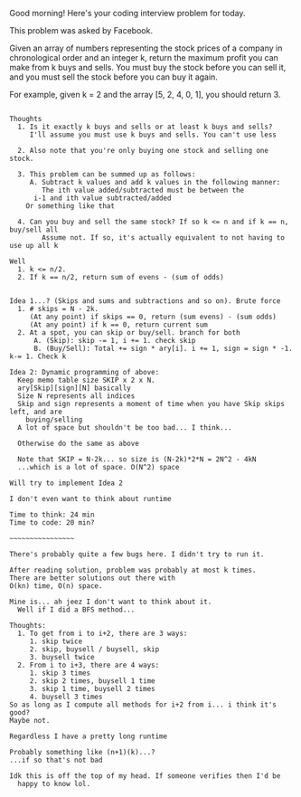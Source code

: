 Good morning! Here's your coding interview problem for today.

This problem was asked by Facebook.

Given an array of numbers representing the stock prices of a company in chronological order and an integer k, return the maximum profit you can make from k buys and sells. You must buy the stock before you can sell it, and you must sell the stock before you can buy it again.

For example, given k = 2 and the array [5, 2, 4, 0, 1], you should return 3.


~~~~~~~~~~~~~~~~~~~~~~~~~~~~~~~~~

Thoughts
  1. Is it exactly k buys and sells or at least k buys and sells?
     I'll assume you must use k buys and sells. You can't use less

  2. Also note that you're only buying one stock and selling one stock.

  3. This problem can be summed up as follows:
     A. Subtract k values and add k values in the following manner:
        The ith value added/subtracted must be between the
	  i-1 and ith value subtracted/added
	Or something like that

  4. Can you buy and sell the same stock? If so k <= n and if k == n, buy/sell all
        Assume not. If so, it's actually equivalent to not having to use up all k

Well
  1. k <= n/2.
  2. If k == n/2, return sum of evens - (sum of odds)


Idea 1...? (Skips and sums and subtractions and so on). Brute force
  1. # skips = N - 2k.
     (At any point) if skips == 0, return (sum evens) - (sum odds)
     (At any point) if k == 0, return current sum
  2. At a spot, you can skip or buy/sell. branch for both
      A. (Skip): skip -= 1, i += 1. check skip
      B. (Buy/Sell): Total += sign * ary[i]. i += 1, sign = sign * -1. k-= 1. Check k 

Idea 2: Dynamic programming of above:
  Keep memo table size SKIP x 2 x N.
  ary[Skip][sign][N] basically
  Size N represents all indices
  Skip and sign represents a moment of time when you have Skip skips left, and are
    buying/selling
  A lot of space but shouldn't be too bad... I think...

  Otherwise do the same as above

  Note that SKIP = N-2k... so size is (N-2k)*2*N = 2N^2 - 4kN
  ...which is a lot of space. O(N^2) space

Will try to implement Idea 2

I don't even want to think about runtime

Time to think: 24 min
Time to code: 20 min?

~~~~~~~~~~~~~~~~

There's probably quite a few bugs here. I didn't try to run it.

After reading solution, problem was probably at most k times.
There are better solutions out there with
O(kn) time, O(n) space.

Mine is... ah jeez I don't want to think about it.
  Well if I did a BFS method...

Thoughts:
  1. To get from i to i+2, there are 3 ways:
     1. skip twice
     2. skip, buysell / buysell, skip
     3. buysell twice
  2. From i to i+3, there are 4 ways:
     1. skip 3 times
     2. skip 2 times, buysell 1 time
     3. skip 1 time, buysell 2 times
     4. buysell 3 times
So as long as I compute all methods for i+2 from i... i think it's good?
Maybe not.

Regardless I have a pretty long runtime

Probably something like (n+1)(k)...?
...if so that's not bad

Idk this is off the top of my head. If someone verifies then I'd be
  happy to know lol.
